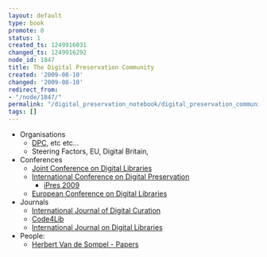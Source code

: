 ```yaml
---
layout: default
type: book
promote: 0
status: 1
created_ts: 1249916031
changed_ts: 1249916292
node_id: 1847
title: The Digital Preservation Community
created: '2009-08-10'
changed: '2009-08-10'
redirect_from:
- "/node/1847/"
permalink: "/digital_preservation_notebook/digital_preservation_community/"
tags: []
---
```

 * Organisations
   * [DPC](http://www.dpconline.org/), etc etc...
   * Steering Factors, EU, Digital Britain, 
 * Conferences
   * [Joint Conference on Digital Libraries](http://www.jcdl.org/)
   * [International Conference on Digital Preservation](http://rdd.sub.uni-goettingen.de/conferences/ipres/ipres-en.html)
     * [iPres 2009](http://www.cdlib.org/iPres/)
   * [European Conference on Digital Libraries](http://www.ecdlconference.eu/)
 * Journals
   * [International Journal of Digital Curation](http://www.ijdc.net)
   * [Code4Lib](http://journal.code4lib.org/)
   * [International Journal on Digital Libraries](http://www.dljournal.org/)
 * People:
   * [Herbert Van de Sompel - Papers](http://public.lanl.gov/herbertv/papers/)
